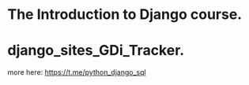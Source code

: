 # The Introduction to Django course.
# django_sites_GDi_Tracker.
more here: https://t.me/python_django_sql
